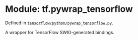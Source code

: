 <div itemscope itemtype="http://developers.google.com/ReferenceObject">
<meta itemprop="name" content="tf.pywrap_tensorflow" />
<meta itemprop="path" content="Stable" />
</div>

# Module: tf.pywrap_tensorflow



Defined in [`tensorflow/python/pywrap_tensorflow.py`](/code/stable/tensorflow/python/pywrap_tensorflow.py).

A wrapper for TensorFlow SWIG-generated bindings.

